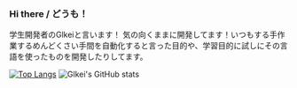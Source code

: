 ### Hi there / どうも！

学生開発者のGlkeiと言います！
気の向くままに開発してます！いつもする手作業するめんどくさい手間を自動化すると言った目的や、学習目的に試しにその言語を使ったものを開発したりしてます。

[![Top Langs](https://github-readme-stats.vercel.app/api/top-langs/?username=Himabitoo&langs_count=8&theme=synthwave)](https://github.com/Himabitoo/github-readme-stats)
![Glkei's GitHub stats](https://github-readme-stats.vercel.app/api?username=Glkei&show_icons=true&theme=synthwave)
